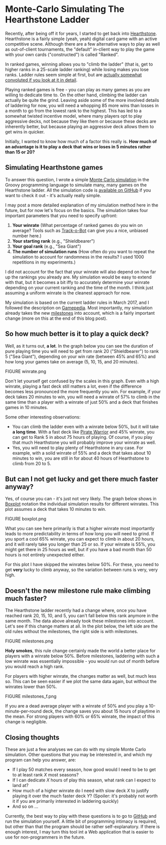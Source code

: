 # Monte-Carlo Simulating The Hearthstone Ladder

Recently, after being off it for years, I started to get back into [Hearthstone](https://en.wikipedia.org/wiki/Hearthstone_(video_game)). Hearthstone is a fairly simple (yeah, yeah) digital card game with an active competitive scene. Although there are a few alternative ways to play as well as out-of-client tournaments, the "default" in-client way to play the game with your own cards ("constructed") is called "Ranked".

In ranked games, winning allows you to "climb the ladder" (that is, get to higher ranks in a 25-scale ladder ranking) while losing makes you lose ranks. Ladder rules seem simple at first, but are [actually somewhat convoluted if you look at it in detail](http://hearthstone.gamepedia.com/Ranked).

Playing ranked games is free - you can play as many games as you are willing to dedicate time to. On the other hand, climbing the ladder can actually be quite the grind. Leaving aside some of the more involved details of laddering for now, you will need a whopping 85 more wins than losses in a month to go from the lowest rank to the highest. This has led to a somewhat twisted incentive model, where many players opt to play aggressive decks, not because they like them or because these decks are inherently better, but because playing an aggressive deck allows them to get wins in quicker.

Initially, I wanted to know how much of a factor this really is. **How much of an advantage is it to play a deck that wins or loses in 5 minutes rather than 15 or 20?**

## Simulating Hearthstone games

To answer this question, I wrote a simple [Monte Carlo simulation](https://en.wikipedia.org/wiki/Monte_Carlo_method) in the Groovy programming language to simulate many, many games on the Hearthstone ladder. All the simulation code is [available on GitHub](https://github.com/xLeitix/hearthstone_ladder_props) if you want to check it out - it's actually really simple.

I may post a more detailed explanation of my simulation method here in the future, but for now let's focus on the basics. The simulation takes four important parameters that you need to specify upfront:

1. **Your winrate** (What percentage of ranked games do you win on average? Tools such as [Track-o-Bot](https://trackobot.com) can give you a nice, unbiased number here.)
2. **Your starting rank** (e.g., "Shieldbearer")
3. **Your goal rank** (e.g., "Sea Giant")
3. **The number of simulation runs** (How often do you want to repeat the simulation to account for randomness in the results? I used 1000 repetitions in my experiments.)

I did not account for the fact that your winrate will also depend on how far up the rankings you already are. My simulation would be easy to extend with that, but it becomes a bit iffy to accurately determine your winrate depending on your current ranking and the time of the month. I think just assuming a uniform winrate is the cleanest approach for now.

My simulation is based on the current ladder rules in March 2017, and I followed the description on [Gamepedia](http://hearthstone.gamepedia.com/Ranked). Most importantly, my simulation already takes the new [milestones](http://hearthstone.metabomb.net/news/hearthstone-ranked-play-changes-will-add-milestone-progress-floors) into account, which is a fairly important change (more on this at the end of this blog post).

## So how much better is it to play a quick deck?

Well, as it turns out, **a lot**. In the graph below you can see the duration of pure playing time you will need to get from rank 20 ("Shieldbearer") to rank 5 ("Sea Giant"), depending on your win rate (between 45% and 65%) and how long your games take on average (5, 10, 15, and 20 minutes).

FIGURE winrate.png

Don't let yourself get confused by the scales in this graph. Even with a high winrate, playing a fast deck still matters a lot, even if the difference becomes less pronounced the more frequently you win. For example, if your deck takes 20 minutes to win, you will need a winrate of 57% to climb in the same time than a player with a winrate of just 50% and a deck that finishes games in 10 minutes.

Some other interesting observations:

* You can climb the ladder even with a winrate below 50%, but it will take **a long time**. With a fast deck like [Pirate Warrior](http://hearthstone.metabomb.net/deck-guides/pirate-warrior-standard-deck-list-and-guide-hearthstone-4) and 45% winrate, you can get to Rank 5 in about 75 hours of playing. Of course, if you play that much Hearthstone you will probably improve your winrate as well.
* Yes, you will need to play plenty of Hearthstone in any case. For example, with a solid winrate of 55% and a deck that takes about 10 minutes to win, you are still in for about 40 hours of Hearthstone to climb from 20 to 5.

## But can I not get lucky and get there much faster anyway?

Yes, of course you can - it's just not very likely. The graph below shows in [Boxplot](http://stattrek.com/statistics/charts/boxplot.aspx?Tutorial=AP) notation the individual simulation results for different winrates. This plot assumes a deck that takes 10 minutes to win.

FIGURE boxplot.png

What you can see here primarily is that a higher winrate most importantly leads to more predictability in terms of how long you will need to grind. If you sport a cool 65% winrate, you can expect to climb in about 20 hours, and it will rarely take you longer than 25 or so. If your winrate is 55%, you might get there in 25 hours as well, but if you have a bad month than 50 hours is not entirely unexpected either.

For this plot I have skipped the winrates below 50%. For these, you need to get **very** lucky to climb anyway, so the variation between runs is very, very high.

## Doesn't the new milestone rule make climbing much faster?

The Hearthstone ladder recently had a change where, once you have reached rank 20, 15, 10, and 5, you can't fall below this rank anymore in the same month. The data above already took these milestones into account. Let's see if this change matters at all. In the plot below, the left side are the old rules without the milestones, the right side is with milestones.

FIGURE milestones.png

**Holy smokes**, this rule change certainly made the world a better place for players with a winrate below 50%. Before milestones, laddering with such a low winrate was essentially impossible - you would run out of month before you would reach a high rank.

For players with higher winrate, the changes matter as well, but much less so. This can be seen easier if we plot the same data again, but without the winrates lower than 50%.

FIGURE milestones_f.png

If you are a dead average player with a winrate of 50% and you play a 10-minute-per-round deck, the change saves you about 15 hours of playtime in the mean. For strong players with 60% or 65% winrate, the impact of this change is negligible.

## Closing thoughts

These are just a few analyses we can do with my simple Monte Carlo simulation. Other questions that you may be interested in, and which my program can help you answer, are:

* If I play 50 matches every season, how good would I need to be to get to at least rank *X* most seasons?
* If I can dedicate *X* hours of play this season, what rank can I expect to land at?
* How much of a higher winrate do I need with slow deck *X* to justify playing it over the much faster deck *Y*? (Spoiler: it's probably not worth it if you are primarily interested in laddering quickly)
* And so on ...

Currently, the best way to play with these questions is to go to [GitHub](https://github.com/xLeitix/hearthstone_ladder_props) and run the simulation yourself. A little bit of programming intimacy is required, but other than that the program should be rather self-explanatory. If there is enough interest, I may turn this tool int a Web application that is easier to use for non-programmers in the future.
